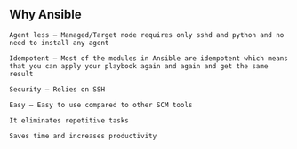 ## Why Ansible

```
Agent less – Managed/Target node requires only sshd and python and no need to install any agent
```

```
Idempotent – Most of the modules in Ansible are idempotent which means that you can apply your playbook again and again and get the same result
```

```
Security – Relies on SSH
```

```
Easy – Easy to use compared to other SCM tools
```

```
It eliminates repetitive tasks
```

```
Saves time and increases productivity
```

